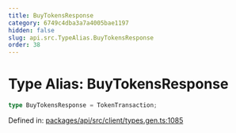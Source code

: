 ```yaml
---
title: BuyTokensResponse
category: 6749c4dba3a7a4005bae1197
hidden: false
slug: api.src.TypeAlias.BuyTokensResponse
order: 38
---
```


# Type Alias: BuyTokensResponse

```ts
type BuyTokensResponse = TokenTransaction;
```

Defined in: [packages/api/src/client/types.gen.ts:1085](https://github.com/zkcloudworker/minatokens-lib/blob/main/packages/api/src/client/types.gen.ts#L1085)
